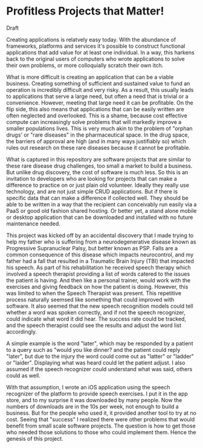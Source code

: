 # Profitless Projects that Matter!

Draft

Creating applications is relatvely easy today. With the abundance of frameworks, platforms and services it's possible to construct functional applications that add value for at least one individual. In a way, this harkens back to the original users of computers who wrote applications to solve their own problems, or more colloquially scratch their own itch. 

What is more difficult is creating an application that can be a viable business. Creating something of sufficient and sustained value to fund an operation is incredibly difficult and very risky. As a result, this usually leads to applications that serve a large need, but often a need that is trivial or a convenience. However, meeting that large need it can be profitable. On the flip side, this also means that applications that can be easily written are often neglected and overlooked. This is a shame, because cost effective compute can increasingly solve problems that will markedly improve a smaller populations lives. This is very much akin to the problem of "orphan drugs' or "rare diseases" in the pharmaceutical space. In the drug space, the barriers of approval are high (and in many ways justifiably so) which rules out research on these rare diseases because it cannot be profitable. 

What is captured in this repository are software projects that are similar to these rare disease drug challenges, too small a market to build a business. But unlike drug discovery, the cost of software is much less. So this is an invitation to developers who are looking for projects that can make a difference to practice on or just plain old volunteer. Ideally they really use technology, and are not just simple CRUD applications. But if there is specific data that can make a difference if collected well. They should be able to be written in a way that the recipient can conceivably run easily via a PaaS or good old fashion shared hosting. Or better yet, a stand alone mobile or desktop application that can be downloaded and installed with no future maintenance needed. 

This project was kicked off by an accidental discovery that I made trying to help my father who is suffering from a neurodegenerative disease known as Progressive Supranuclear Palsy, but better known as PSP. Falls are a common consequence of this disease which impacts neurocontrol, and my father had a fall that resulted in a Traumatic Brain Injury (TBI) that impacted his speech. As part of his rehabilitation he received speech therapy which involved a speech therapist providing a list of words catered to the issues the patient is having. And then like a personal trainer, would work with the exercises and giving feedback on how the patient is doing. However, this was limited to when the Speech Therapist was present. This repetitive process naturally seemsed like something that could improved with software. It also seemed that the new speech recognition models could tell whether a word was spoken correctly, and if not the speech recognizer, could indicate what word it did hear. The success rate could be tracked, and the speech therapist could see the results and adjust the word list accordingly.

A simple example is the word "later", which may be responded by a patient to a query such as "would you like dinner? and the patient could reply "later", but due to the injury the word could come out as "latter" or "ladder" or "laider". Displaying what was heard could let the patient adjust. I also assumed if the speech recognizer could understand what was said, others could as well. 

With that assumption, I wrote an iOS application using the speech recognizer of the platform to provide speech exercises. I put it in the app store, and to my surprise it was downloaded by many people. Now the numbers of downloads are in the 10s per week, not enough to build a business. But for the people who used it, it provided another tool to try at no cost. Seeing that "success" I realized there were other problems that would benefit from small scale software projects. The question is how to get those who needed those solutions to those who could implement them. Hence the genesis of this project. 
